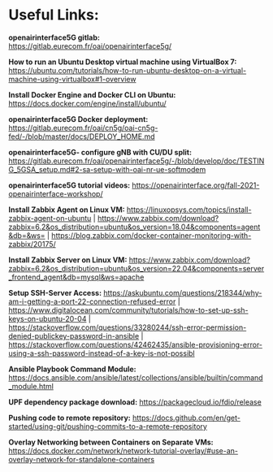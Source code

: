 
# Useful Links:


**openairinterface5G gitlab:** https://gitlab.eurecom.fr/oai/openairinterface5g/

**How to run an Ubuntu Desktop virtual machine using VirtualBox 7:** https://ubuntu.com/tutorials/how-to-run-ubuntu-desktop-on-a-virtual-machine-using-virtualbox#1-overview

**Install Docker Engine and Docker CLI on Ubuntu:** https://docs.docker.com/engine/install/ubuntu/

**openairinterface5G Docker deployment:** https://gitlab.eurecom.fr/oai/cn5g/oai-cn5g-fed/-/blob/master/docs/DEPLOY_HOME.md

**openairinterface5G- configure gNB with CU/DU split:** https://gitlab.eurecom.fr/oai/openairinterface5g/-/blob/develop/doc/TESTING_5GSA_setup.md#2-sa-setup-with-oai-nr-ue-softmodem

**openairinterface5G tutorial videos:** https://openairinterface.org/fall-2021-openairinterface-workshop/

**Install Zabbix Agent on Linux VM:** https://linuxopsys.com/topics/install-zabbix-agent-on-ubuntu | https://www.zabbix.com/download?zabbix=6.2&os_distribution=ubuntu&os_version=18.04&components=agent&db=&ws= | https://blog.zabbix.com/docker-container-monitoring-with-zabbix/20175/

**Install Zabbix Server on Linux VM:** https://www.zabbix.com/download?zabbix=6.2&os_distribution=ubuntu&os_version=22.04&components=server_frontend_agent&db=mysql&ws=apache


**Setup SSH-Server Access:** https://askubuntu.com/questions/218344/why-am-i-getting-a-port-22-connection-refused-error | https://www.digitalocean.com/community/tutorials/how-to-set-up-ssh-keys-on-ubuntu-20-04 | https://stackoverflow.com/questions/33280244/ssh-error-permission-denied-publickey-password-in-ansible | https://stackoverflow.com/questions/42462435/ansible-provisioning-error-using-a-ssh-password-instead-of-a-key-is-not-possibl


**Ansible Playbook Command Module:** https://docs.ansible.com/ansible/latest/collections/ansible/builtin/command_module.html


**UPF dependency package download:** https://packagecloud.io/fdio/release

**Pushing code to remote repository:** https://docs.github.com/en/get-started/using-git/pushing-commits-to-a-remote-repository

**Overlay Networking between Containers on Separate VMs:** https://docs.docker.com/network/network-tutorial-overlay/#use-an-overlay-network-for-standalone-containers






